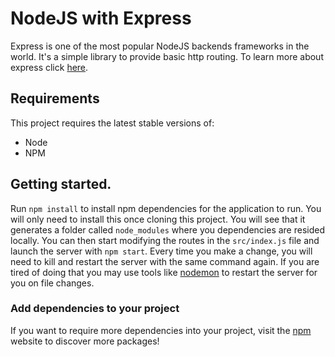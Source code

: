 # NodeJS with Express

Express is one of the most popular NodeJS backends frameworks in the world. It's a simple library to provide basic http routing. 
To learn more about express click [here](https://expressjs.com/).

## Requirements

This project requires the latest stable versions of: 

- Node
- NPM 

## Getting started.

Run `npm install` to install npm dependencies for the application to run. You will only need to install this once cloning this project. You 
will see that it generates a folder called `node_modules` where you dependencies are resided locally. You can then start
modifying the routes in the `src/index.js` file and  launch the server with `npm start`. Every time you make a change, you will need
to kill and restart the server with the same command again. If you are tired of doing that you may use tools like 
[nodemon](https://nodemon.io/) to restart the server for you on file changes.

### Add dependencies to your project

If you want to require more dependencies into your project, visit the [npm](https://npmjs.com) website to
discover more packages!